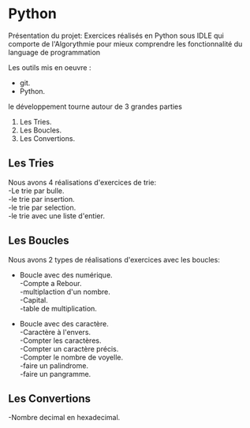 # Python

Présentation du projet: Exercices réalisés en Python sous IDLE qui comporte de l'Algorythmie pour mieux comprendre les fonctionnalité du language de programmation

Les outils mis en oeuvre :

* git.
* Python.

le développement  tourne autour de 3 grandes parties

1. Les Tries.
2. Les Boucles.
3. Les Convertions.

## Les Tries ##
Nous avons 4 réalisations d'exercices de trie:  
-Le trie par bulle.  
-le trie par insertion.  
-le trie par selection.  
-le trie avec une liste d'entier.  

## Les Boucles ##
Nous avons 2 types de réalisations d'exercices avec les boucles:  
* Boucle avec des numérique.  
-Compte a Rebour.  
-multiplaction d'un nombre.  
-Capital.  
-table de multiplication.  

* Boucle avec des caractère.  
-Caractère à l'envers.  
-Compter les caractères.  
-Compter un caractère précis.  
-Compter le nombre de voyelle.  
-faire un palindrome.  
-faire un pangramme.  

## Les Convertions ##
-Nombre decimal en hexadecimal.  

